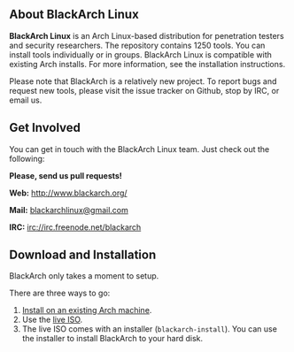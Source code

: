 About BlackArch Linux
---------------------

**BlackArch Linux** is an Arch Linux-based distribution for penetration testers
and security researchers. The repository contains 1250 tools. You can install
tools individually or in groups. BlackArch Linux is compatible with existing Arch
installs. For more information, see the installation instructions.

Please note that BlackArch is a relatively new project. To report bugs and
request new tools, please visit the issue tracker on Github, stop by IRC, or
email us.

Get Involved
------------

You can get in touch with the BlackArch Linux team. Just check out the following:

**Please, send us pull requests!**

**Web:** http://www.blackarch.org/

**Mail:** blackarchlinux@gmail.com

**IRC:** [irc://irc.freenode.net/blackarch](irc://irc.freenode.net/blackarch)

Download and Installation
-------------------------

BlackArch only takes a moment to setup.

There are three ways to go:

  1. [Install on an existing Arch machine](http://blackarch.org/downloads.html).
  2. Use the [live ISO](http://blackarch.org/downloads.html).
  3. The live ISO comes with an installer (`blackarch-install`). You can use the
  installer to install BlackArch to your hard disk.
